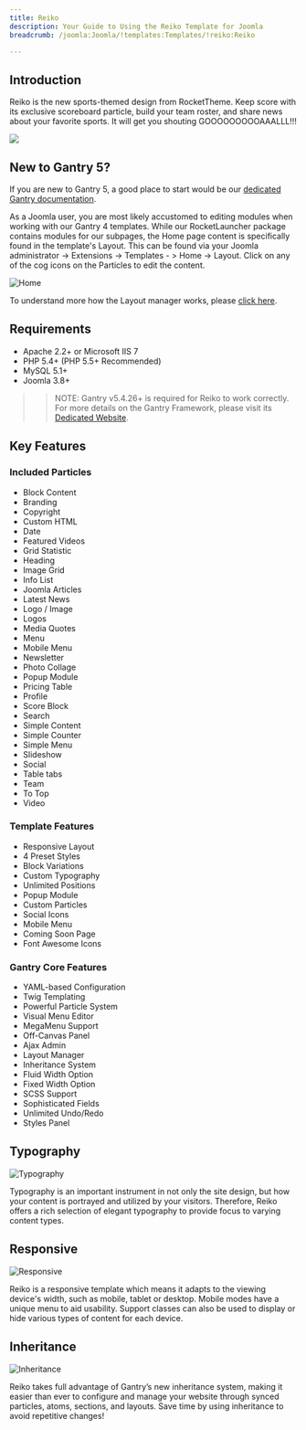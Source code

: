 ```yaml
---
title: Reiko
description: Your Guide to Using the Reiko Template for Joomla
breadcrumb: /joomla:Joomla/!templates:Templates/!reiko:Reiko

---
```


Introduction
-----

Reiko is the new sports-themed design from RocketTheme. Keep score with its exclusive scoreboard particle, build your team roster, and share news about your favorite sports. It will get you shouting GOOOOOOOOOAAALLL!!!

![](assets/reiko.png)

New to Gantry 5?
-----
If you are new to Gantry 5, a good place to start would be our [dedicated Gantry documentation](http://docs.gantry.org).

As a Joomla user, you are most likely accustomed to editing modules when working with our Gantry 4 templates. While our RocketLauncher package contains modules for our subpages, the Home page content is specifically found in the template's Layout. This can be found via your Joomla administrator -> Extensions -> Templates - > Home -> Layout. Click on any of the cog icons on the Particles to edit the content.

![Home](home.jpg)

To understand more how the Layout manager works, please [click here](http://docs.gantry.org/gantry5/configure/layout-manager).

Requirements
-----

* Apache 2.2+ or Microsoft IIS 7
* PHP 5.4+ (PHP 5.5+ Recommended)
* MySQL 5.1+
* Joomla 3.8+

>> NOTE: Gantry v5.4.26+ is required for Reiko to work correctly. For more details on the Gantry Framework, please visit its [Dedicated Website](http://gantry.org).

Key Features
-----


### Included Particles

* Block Content
* Branding
* Copyright
* Custom HTML
* Date
* Featured Videos
* Grid Statistic
* Heading
* Image Grid
* Info List
* Joomla Articles
* Latest News
* Logo / Image
* Logos
* Media Quotes
* Menu
* Mobile Menu
* Newsletter
* Photo Collage
* Popup Module
* Pricing Table
* Profile
* Score Block
* Search
* Simple Content
* Simple Counter
* Simple Menu
* Slideshow
* Social
* Table tabs
* Team
* To Top
* Video 

### Template Features

* Responsive Layout
* 4 Preset Styles
* Block Variations
* Custom Typography
* Unlimited Positions
* Popup Module
* Custom Particles
* Social Icons
* Mobile Menu
* Coming Soon Page
* Font Awesome Icons 

### Gantry Core Features

* YAML-based Configuration
* Twig Templating
* Powerful Particle System
* Visual Menu Editor
* MegaMenu Support
* Off-Canvas Panel
* Ajax Admin
* Layout Manager
* Inheritance System
* Fluid Width Option
* Fixed Width Option
* SCSS Support
* Sophisticated Fields
* Unlimited Undo/Redo
* Styles Panel

## Typography

![Typography](assets/ft-2.jpg)

Typography is an important instrument in not only the site design, but how your content is portrayed and utilized by your visitors. Therefore, Reiko offers a rich selection of elegant typography to provide focus to varying content types.

## Responsive

![Responsive](assets/ft-3.jpg)

Reiko is a responsive template which means it adapts to the viewing device's width, such as mobile, tablet or desktop. Mobile modes have a unique menu to aid usability. Support classes can also be used to display or hide various types of content for each device.

## Inheritance

![Inheritance](assets/ft-4.jpg)

Reiko takes full advantage of Gantry’s new inheritance system, making it easier than ever to configure and manage your website through synced particles, atoms, sections, and layouts. Save time by using inheritance to avoid repetitive changes!
